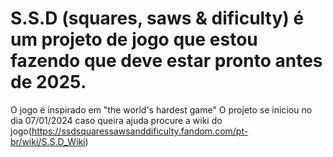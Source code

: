 # S.S.D (squares, saws & dificulty) é um projeto de jogo que estou fazendo que deve estar pronto antes de 2025.
O jogo é inspirado em "the world's hardest game"
O projeto se iniciou no dia 07/01/2024
caso queira ajuda procure a wiki do jogo(https://ssdsquaressawsanddificulty.fandom.com/pt-br/wiki/S.S.D_Wiki) 
